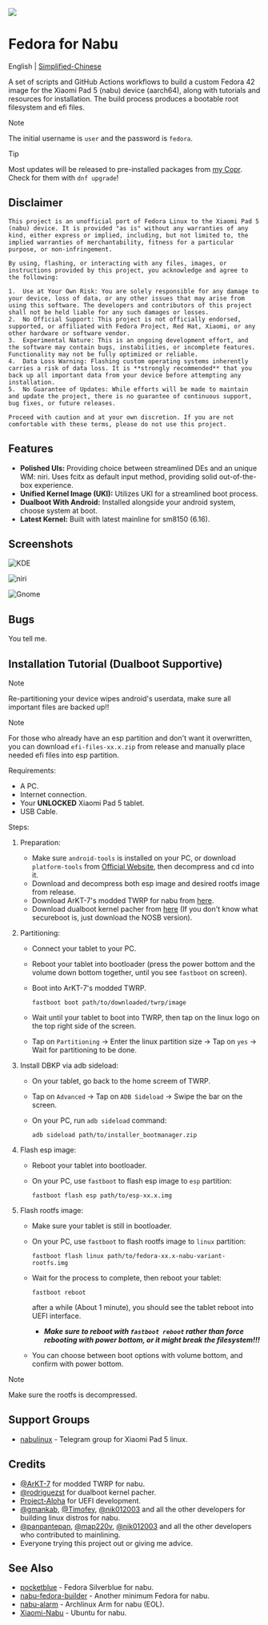 ![](docs/banner.png)
# Fedora for Nabu

English | [Simplified-Chinese](./docs/README.zh.md)

A set of scripts and GitHub Actions workflows to build a custom Fedora 42 image for the Xiaomi Pad 5 (nabu) device (aarch64), along with tutorials and resources for installation. The build process produces a bootable root filesystem and efi files.

> [!NOTE]
> The initial username is `user` and the password is `fedora`.

> [!TIP]
> Most updates will be released to pre-installed packages from [my Copr](https://copr.fedorainfracloud.org/coprs/jhuang6451/nabu_fedora_packages/). Check for them with `dnf upgrade`!

## Disclaimer

```
This project is an unofficial port of Fedora Linux to the Xiaomi Pad 5 (nabu) device. It is provided "as is" without any warranties of any kind, either express or implied, including, but not limited to, the implied warranties of merchantability, fitness for a particular purpose, or non-infringement.

By using, flashing, or interacting with any files, images, or instructions provided by this project, you acknowledge and agree to the following:

1.  Use at Your Own Risk: You are solely responsible for any damage to your device, loss of data, or any other issues that may arise from using this software. The developers and contributors of this project shall not be held liable for any such damages or losses.
2.  No Official Support: This project is not officially endorsed, supported, or affiliated with Fedora Project, Red Hat, Xiaomi, or any other hardware or software vendor.
3.  Experimental Nature: This is an ongoing development effort, and the software may contain bugs, instabilities, or incomplete features. Functionality may not be fully optimized or reliable.
4.  Data Loss Warning: Flashing custom operating systems inherently carries a risk of data loss. It is **strongly recommended** that you back up all important data from your device before attempting any installation.
5.  No Guarantee of Updates: While efforts will be made to maintain and update the project, there is no guarantee of continuous support, bug fixes, or future releases.

Proceed with caution and at your own discretion. If you are not comfortable with these terms, please do not use this project.
```

## Features

* **Polished UIs:** Providing choice between streamlined DEs and an unique WM: niri. Uses fcitx as default input method, providing solid out-of-the-box experience.
* **Unified Kernel Image (UKI):** Utilizes UKI for a streamlined boot process.
* **Dualboot With Android:** Installed alongside your android system, choose system at boot.
* **Latest Kernel:** Built with latest mainline for sm8150 (6.16).

## Screenshots
  
![KDE](docs/kde.png)

![niri](docs/niri.png)

![Gnome](docs/gnome.png)

## Bugs

You tell me.

## Installation Tutorial (Dualboot Supportive)

> [!NOTE]
> Re-partitioning your device wipes android's userdata, make sure all important files are backed up!!

> [!NOTE]
> For those who already have an esp partition and don't want it overwritten, you can download `efi-files-xx.x.zip` from release and manually place needed efi files into esp partition.

Requirements:

* A PC.
* Internet connection.
* Your **UNLOCKED** Xiaomi Pad 5 tablet.
* USB Cable.

Steps:

1. Preparation:
    * Make sure `android-tools` is installed on your PC, or download `platform-tools` from [Official Website](https://developer.android.com/tools/releases/platform-tools), then decompress and cd into it.
    * Download and decompress both esp image and desired rootfs image from release.
    * Download ArKT-7's modded TWRP for nabu from [here](https://github.com/ArKT-7/twrp_device_xiaomi_nabu/releases/tag/mod_linux).
    * Download dualboot kernel pacher from [here](https://github.com/rodriguezst/nabu-dualboot-img/releases) (If you don't know what secureboot is, just download the NOSB version).

2. Partitioning:
    * Connect your tablet to your PC.
    * Reboot your tablet into bootloader (press the power bottom and the volume down bottom together, until you see `fastboot` on screen).
    * Boot into ArKT-7's modded TWRP.

        ```Shell
        fastboot boot path/to/downloaded/twrp/image
        ```

    * Wait until your tablet to boot into TWRP, then tap on the linux logo on the top right side of the screen.
    * Tap on `Partitioning` -> Enter the linux partition size -> Tap on `yes` -> Wait for partitioning to be done.

3. Install DBKP via adb sideload:
    * On your tablet, go back to the home screem of TWRP.
    * Tap on `Advanced` -> Tap on `ADB Sideload` -> Swipe the bar on the screen.
    * On your PC, run `adb sideload` command:

        ```Shell
        adb sideload path/to/installer_bootmanager.zip
        ```

4. Flash esp image:
    * Reboot your tablet into bootloader.
    * On your PC, use `fastboot` to flash esp image to `esp` partition:

        ```Shell
        fastboot flash esp path/to/esp-xx.x.img
        ```

5. Flash rootfs image:
    * Make sure your tablet is still in bootloader.
    * On your PC, use `fastboot` to flash rootfs image to `linux` partition:

        ```Shell
        fastboot flash linux path/to/fedora-xx.x-nabu-variant-rootfs.img
        ```

    * Wait for the process to complete, then reboot your tablet:

        ```Shell
        fastboot reboot
        ```

        after a while (About 1 minute), you should see the tablet reboot into UEFI interface.

        * ***Make sure to reboot with `fastboot reboot` rather than force rebooting with power bottom, or it might break the filesystem!!!***
    * You can choose between boot options with volume bottom, and confirm with power bottom.

> [!NOTE]
> Make sure the rootfs is decompressed.

## Support Groups

* [nabulinux](https://t.me/nabulinux) - Telegram group for Xiaomi Pad 5 linux.

## Credits

* [@ArKT-7](https://github.com/ArKT-7) for modded TWRP for nabu.
* [@rodriguezst](https://github.com/rodriguezst) for dualboot kernel pacher.
* [Project-Aloha](https://github.com/Project-Aloha) for UEFI development.
* [@gmankab](https://github.com/gmankab), [@Timofey](https://github.com/timoxa0), [@nik012003](https://github.com/nik012003) and all the other developers for building linux distros for nabu.
* [@panpantepan](https://gitlab.com/panpanpanpan), [@map220v](https://github.com/map220v), [@nik012003](https://github.com/nik012003) and all the other developers who contributed to mainlining.
* Everyone trying this project out or giving me advice.

## See Also

* [pocketblue](https://github.com/pocketblue/pocketblue) - Fedora Silverblue for nabu.
* [nabu-fedora-builder](https://github.com/nik012003/nabu-fedora-builder) - Another minimum Fedora for nabu.
* [nabu-alarm](https://github.com/nabu-alarm/) - Archlinux Arm for nabu (EOL).
* [Xiaomi-Nabu](https://github.com/TheMojoMan/Xiaomi-Nabu) - Ubuntu for nabu.